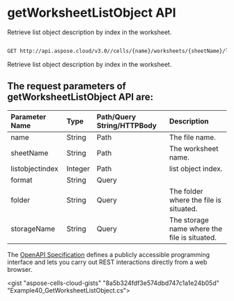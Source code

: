 # **getWorksheetListObject API**

Retrieve list object description by index in the worksheet. 

```bash

GET http://api.aspose.cloud/v3.0//cells/{name}/worksheets/{sheetName}/listobjects/{listobjectindex}

```
Retrieve list object description by index in the worksheet.

## The request parameters of **getWorksheetListObject** API are: 

| Parameter Name | Type | Path/Query String/HTTPBody | Description | 
| :- | :- | :- |:- | 
|name|String|Path|The file name.|
|sheetName|String|Path|The worksheet name.|
|listobjectindex|Integer|Path|list object index.|
|format|String|Query||
|folder|String|Query|The folder where the file is situated.|
|storageName|String|Query|The storage name where the file is situated.|


The [OpenAPI Specification](https://reference.aspose.cloud/cells/#/ListObjectsController/GetWorksheetListObject) defines a publicly accessible programming interface and lets you carry out REST interactions directly from a web browser.

<gist "aspose-cells-cloud-gists" "8a5b324fdf3e574dbd747c1a1e24b05d" "Example40_GetWorksheetListObject.cs">

